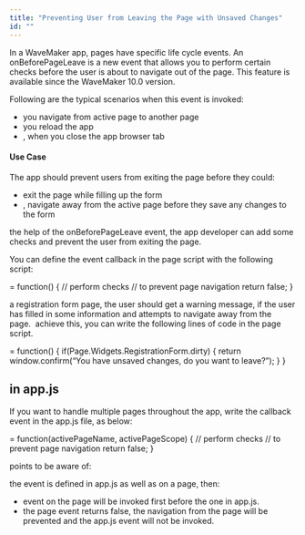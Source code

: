 ```yaml
---
title: "Preventing User from Leaving the Page with Unsaved Changes"
id: ""
---
```


In a WaveMaker app, pages have specific life cycle events. An onBeforePageLeave is a new event that allows you to perform certain checks before the user is about to navigate out of the page. This feature is available since the WaveMaker 10.0 version.

Following are the typical scenarios when this event is invoked:

- you navigate from active page to another page
- you reload the app
- , when you close the app browser tab

#### Use Case

The app should prevent users from exiting the page before they could:

- exit the page while filling up the form
- , navigate away from the active page before they save any changes to the form

the help of the onBeforePageLeave event, the app developer can add some checks and prevent the user from exiting the page.

You can define the event callback in the page script with the following script:

 = function() {
 // perform checks
 // to prevent page navigation return false;
}

a registration form page, the user should get a warning message, if the user has filled in some information and attempts to navigate away from the page.  achieve this, you can write the following lines of code in the page script.

 = function() {
    if(Page.Widgets.RegistrationForm.dirty) {
       return window.confirm(“You have unsaved changes, do you want to leave?”);
   }
}

## in app.js

If you want to handle multiple pages throughout the app, write the callback event in the app.js file, as below:

 = function(activePageName, activePageScope) {
  // perform checks
  // to prevent page navigation return false;
}

points to be aware of: 

the event is defined in app.js as well as on a page, then:

- event on the page will be invoked first before the one in app.js.
- the page event returns false, the navigation from the page will be prevented and the app.js event will not be invoked.
